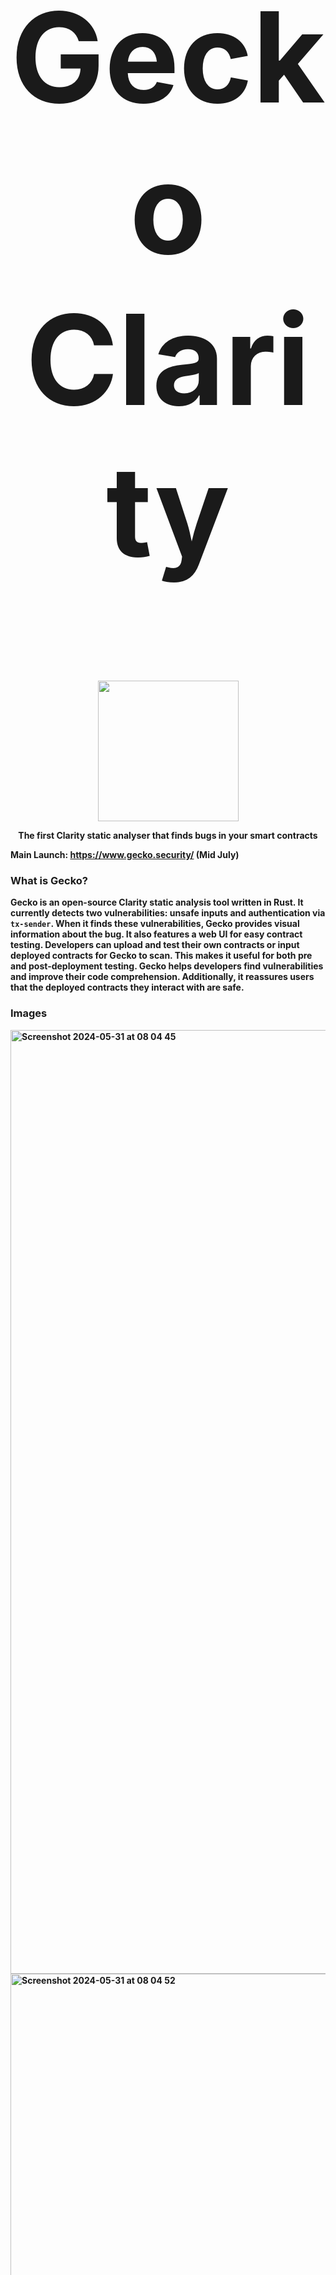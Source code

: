 <h1 align="center" style="font-size: 200px;">
  <strong>Gecko Clarity</strong>
</h1>
<p align="center">
    <br />
        <img src="https://github.com/Gecko-Security/Gecko-Clarity/assets/22000925/273f6ecc-8cb1-4d73-88d1-320513053c69" width="225" alt=""/></a>
    <br />
</p>

<p align="center"><strong>The first Clarity static analyser that finds bugs in your smart contracts


Main Launch: https://www.gecko.security/ (Mid July)


### What is Gecko?
Gecko is an open-source Clarity static analysis tool written in Rust. It currently detects two vulnerabilities: unsafe inputs and authentication via `tx-sender`. When it finds these vulnerabilities, Gecko provides visual information about the bug. It also features a web UI for easy contract testing. Developers can upload and test their own contracts or input deployed contracts for Gecko to scan. This makes it useful for both pre and post-deployment testing. Gecko helps developers find vulnerabilities and improve their code comprehension. Additionally, it reassures users that the deployed contracts they interact with are safe.

### Images
<img width="1510" alt="Screenshot 2024-05-31 at 08 04 45" src="https://github.com/Gecko-Security/Gecko-Clarity/assets/22000925/7b66a7f0-8017-4e7c-93a7-4c3eadb07cb9">
<img width="1508" alt="Screenshot 2024-05-31 at 08 04 52" src="https://github.com/Gecko-Security/Gecko-Clarity/assets/22000925/f2a983a0-67a5-4a57-905b-42a764142673">
<img width="1510" alt="Screenshot 2024-05-31 at 08 05 19" src="https://github.com/Gecko-Security/Gecko-Clarity/assets/22000925/de7d1ea6-1e00-4875-9f02-7efbaed65592">
<img width="1509" alt="Screenshot 2024-05-31 at 08 05 29" src="https://github.com/Gecko-Security/Gecko-Clarity/assets/22000925/9b81344e-758b-4c5c-a2d1-dd178d0d7796">
<img width="1512" alt="Screenshot 2024-05-31 at 07 45 39" src="https://github.com/Gecko-Security/Gecko-Clarity/assets/22000925/f2a17c7f-0487-430f-a6e9-338fd1cf86c4">
<img width="1512" alt="Screenshot 2024-05-31 at 07 45 58" src="https://github.com/Gecko-Security/Gecko-Clarity/assets/22000925/f635405e-01e6-4188-923c-610ebf5d1ace">


- [Demo (finding vulnearbility in previous zest-protocol contract)](https://youtu.be/1UTiEWyAK4Q)
- [Deck](https://www.canva.com/design/DAGGzprfItY/EBvcoKtM9bMAdMIbDPgFkQ/edit?utm_content=DAGGzprfItY&utm_campaign=designshare&utm_medium=link2&utm_source=sharebutton)


### Features
Currently Gecko only supports checking for unsafe inputs and for vulnearbilities that occur when `tx-sender` is used for authentication. These were chosen as they were the most common vulnearbilities that can be found in clarity contracts see this [report](https://www.coinfabrik.com/blog/tx-sender-in-clarity-smart-contracts-is-not-adviced/). The full list of vulnerabilities that will be added can be found [here](https://github.com/Gecko-Security/Gecko-Clarity/tree/main?tab=readme-ov-file#vulnerability-detectors). 

### How Gecko's Static Analysis Works
1. We parse the Clarity code into a structure that Gecko can understand, this is called an Abstract Syntax Tree (AST). It represents the hierarchical structure of the code. We use the [Clarity Contract Analysis Crate](https://docs.rs/stacks-codec/latest/stacks_codec/clarity/vm/analysis/types/struct.ContractAnalysis.html), which converts Clarity code into an AST and other metadata. This is the main entrypoint for Gecko.
2. We then define a struct called [Gecko](https://github.com/Gecko-Security/Gecko-Clarity/blob/main/static/static/src/main.rs#L52), which implements the [`ast_visitor`](https://doc.rust-lang.org/stable/nightly-rustc/rustc_ast/visit/trait.Visitor.html) crate used to traverse each node and understand the behaviour of the code.
3. Taint analysis is used to track the flow of potentially unsafe data through the program and locate bugs and vulnearbilities. This involves defining the vulnearbility detectors as invariants and tracking the data to ensure it is properly checked or sanitized.
4. As Gecko traverses the tree it propagates this taint to other nodes that depend on these.
5. Once the traversal is complete messages are displayed about issues found including the location of the bug in source.

<p align="center">
    <br />
        <img src="https://github.com/Gecko-Security/Gecko-Clarity/assets/22000925/05d5d059-2e65-448e-b154-9818a72b3408" width="800" alt=""/></a>
    <br />
</p>

_Gecko Technical Architecture_


<p align="center">
    <br />
        <img src="https://github.com/Gecko-Security/Gecko-Clarity/assets/22000925/b651810b-6db5-457c-88d1-7ee5feb6dc01" width="800" alt=""/></a>
    <br />
</p>

_Example of a traversal of AST_


###  Vulnerability Detectors
The following is a table of vulnearbility detectors supported by Gecko and future detectors that will be added when as the AST is impoved and dynamic analysis such as fuzzing is added. 

The aim is to create a set of real-life vulnearbilities and examples that will not only serve as a robust development template but also help identify good and bad parctices in Clarity contract development. Contibution of adding new vulnearbilities or examples is welcome. 

TODO:

| ✔️                | Vulnerability                                                                              | Example/Description                                                                                                                                                                                                                                                                                                                                                                                             |
| ----------------- | ------------------------------------------------------------------------------------------ | --------------------------------------------------------------------------------------------------------------------------------------------------------------------------------------------------------------------------------------------------------------------------------------------------------------------------------------------------------------------------------------------------------------- |
| (slightly broken) | authentication via `tx-sender`                                                             | [Report](https://www.coinfabrik.com/blog/tx-sender-in-clarity-smart-contracts-is-not-adviced/) , Example: [Arkadiko](https://github.com/arkadiko-dao/arkadiko/blob/cbb0ed52fd06780f3d167e94138a6ad51b44cc44/clarity/contracts/wstx-token.clar#L55)                                                                                                                                                              |
| ✔️                | `tx-sender` in assert                                                                      |                                                                                                                                                                                                                                                                                                                                                                                                                 |
| ✔️                | untrusted actions on Stacks wallets (`stx-burn?`, `stx-transfer?`)                         |                                                                                                                                                                                                                                                                                                                                                                                                                 |
| ✔️                | untrusted actions on fungible tokens (`ft-burn?`, `ft-mint?`, `ft-transfer?`)              |                                                                                                                                                                                                                                                                                                                                                                                                                 |
| ✔️                | untrusted actions on non-fungible tokens (`nft-burn?`, `nft-mint?`, `nft-transfer?`)       |                                                                                                                                                                                                                                                                                                                                                                                                                 |
| ✔️                | untrusted actions on persisted data (`map-delete?`, `map-insert?`, `map-set?`, `var-set?`) |                                                                                                                                                                                                                                                                                                                                                                                                                 |
| ✔️                | call inside `as-contract`                                                                  |                                                                                                                                                                                                                                                                                                                                                                                                                 |
| ✔️                | use of `block-height` as time                                                              |                                                                                                                                                                                                                                                                                                                                                                                                                 |
| ✔️                | bad use of `unwrap-panic`                                                                  |                                                                                                                                                                                                                                                                                                                                                                                                                 |
| ✔️                | precision loss                                                                             |                                                                                                                                                                                                                                                                                                                                                                                                                 |
| ✔️                | TODO comments                                                                              |                                                                                                                                                                                                                                                                                                                                                                                                                 |
| ✔️                | functions not used                                                                         |                                                                                                                                                                                                                                                                                                                                                                                                                 |
|                   | calls to private functions                                                                 |                                                                                                                                                                                                                                                                                                                                                                                                                 |
|                   | return values                                                                              |                                                                                                                                                                                                                                                                                                                                                                                                                 |
|                   | dynamic contract calls (through traits)                                                    |                                                                                                                                                                                                                                                                                                                                                                                                                 |
|                   | block time assumption broken on nakamoto release                                           | Farming and stacking core contracts assume block time for the calculation of epoch lengths. However, this assumption is expected to be modified in the next Stacks upgrade (Nakamoto Release), which will reduce block time.                                                                                                                                                                                    |
|                   | rounding errors                                                                            |                                                                                                                                                                                                                                                                                                                                                                                                                 |
|                   | panicking on possible error                                                                | Using `unwrap-panic` results in the transaction being finished because of a runtime error when the provided value is an error or a none. The runtime error does not allow the caller to handle that error and act in response. Example: [Zest Protocol](https://github.com/Zest-Protocol/zest-contracts/blob/dae42d8d6aa4710cab95bd44717a9dda40f2bd2e/onchain/contracts/borrow/vaults/pool-0-reserve.clar#L225) |
|                   | `as-contract` call to unverified principal                                                 | Enclosing a contract call in an `as-contract` expression makes this internal call to be made on behalf of the caller contract. In the example the `tx-sender` value is changed to this caller contract. Example: [Zest Protocol](https://github.com/Zest-Protocol/zest-contracts/blob/dae42d8d6aa4710cab95bd44717a9dda40f2bd2e/onchain/contracts/borrow/vaults/pool-0-reserve.clar#L1074)                       |
|                   | signature replay in oracle                                                                 | Example shows oracle prices are updated with a multi-signature scheme. However, besides validating the signature's content and verifying the signer, the function does not check whether the signatures were already used. Example: [Arkadiko](https://github.com/arkadiko-dao/arkadiko/blob/cbb0ed52fd06780f3d167e94138a6ad51b44cc44/clarity/contracts/arkadiko-oracle-v2-2.clar#L96)                          |
|                   | race condition                                                                             | Example shows the interaction between the burning of USDA tokens and the subsequent adjustment of the fragments-per-token variable in the liquidity contract results in lost rewards for the users. Example: [Arkadiko](https://github.com/arkadiko-dao/arkadiko/blob/cbb0ed52fd06780f3d167e94138a6ad51b44cc44/clarity/contracts/vaults-v2/arkadiko-vaults-pool-liq-v1-1.clar#L240)                             |
|                   | free front-running                                                                         | Example shows fees are charged when minting USDA through `open-vault()` or `update-vault()`, if the user adds collateral to the vault. The minting fee is set in the function `set-mint-fee()`. Example: [Arkadiko](https://github.com/arkadiko-dao/arkadiko/blob/cbb0ed52fd06780f3d167e94138a6ad51b44cc44/clarity/contracts/vaults-v2/arkadiko-vaults-operations-v1-1.clar#L73)                                |
|                   | 'admin' access                                                                             | [ALEX](https://github.com/alexgo-io/alex-v1/blob/dev/clarity/contracts/pool/amm-swap-pool-v1-1.clar)                                                                                                                                                                                                                                                                                                                                                                                                            |

## Acknowledgments
Thanks to [Coinfabrik](https://www.coinfabrik.com/) for their outstanding work on [tree-sitter-clarity](https://github.com/xlittlerag/tree-sitter-clarity). Their efforts have significantly contributed to the development and functionality of Gecko, as our project now integrates this valuable tool. 




